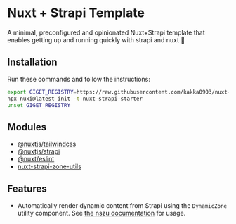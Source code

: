# Nuxt + Strapi Template

A minimal, preconfigured and opinionated Nuxt+Strapi template that enables getting up and running quickly with strapi and nuxt 🚀

## Installation

Run these commands and follow the instructions:
```bash
export GIGET_REGISTRY=https://raw.githubusercontent.com/kakka0903/nuxt-strapi-template/main
npx nuxi@latest init -t nuxt-strapi-starter
unset GIGET_REGISTRY
```

## Modules

- [@nuxtjs/tailwindcss](https://github.com/nuxt-modules/tailwindcss)
- [@nuxtjs/strapi](https://github.com/nuxt-modules/strapi)
- [@nuxt/eslint](https://github.com/nuxt/eslint)
- [nuxt-strapi-zone-utils](https://github.com/kasperjha/nuxt-strapi-zone-utils)

## Features

- Automatically render dynamic content from Strapi using the `DynamicZone` utility component. See [the nszu documentation](https://github.com/kasperjha/nuxt-strapi-zone-utils) for usage.
